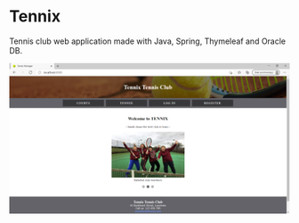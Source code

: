 # Tennix

Tennis club web application made with Java, Spring, Thymeleaf and Oracle DB.

![home page](https://github.com/TheJonu/Tennix/blob/master/img/index.PNG?raw=true)
